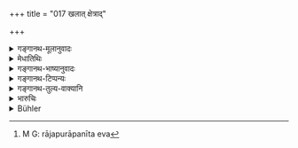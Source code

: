 +++
title = "017 खलात् क्षेत्राद्"

+++

<details><summary>गङ्गानथ-मूलानुवादः</summary>

Likewise one who has not eaten six meals, may, for the seventh meal, take from a person whose sacred duties are neglected,—but only to this extent that it does not last till the morrow;—(16) either from the threshing yard, or from the field, or from the house, or from any place where it may be got; but if the owner questions him, he must confess it to the questioner.—(17)
</details>

<details><summary>मेधातिथिः</summary>

**यतो वापीति** आरामादेर् अपि । **आख्यातव्यं पृच्छत** इत्य् एव । **यदि पृच्छतीति** वचनं न हठात् पुनः प्रेषणादिना प्रश्नम् असौ कारयितव्यः । अथ वा **पृच्छते** धनस्वामिने, यदि पृच्छति राजेति । "राजपुरं नीत्वैव"[^२०] विषयभेदो दर्शयितव्यः । तथा च गौतमः- "आचक्षीत राज्ञा पृष्टः" (ग्ध् १८.३०) इति । भक्तच्छेदे यज्ञप्रतिबन्धतः प्रकरणविशेषाद् उभयत्रायं विधिर् ज्ञेयः ॥ ११.१७ ॥


[^२०]:
     M G: rājapurāpanīta eva
</details>

<details><summary>गङ्गानथ-भाष्यानुवादः</summary>

**(verses 11.16-17)**

The property of another person may he seized also when one’s own family is suffering from want

‘*Not lasting till the morrow*.’—The addition of this phrase implies that the taking of only that much is permitted which may maintain the family for one day,—and no more.

‘*From one whose sacred duties are neglected*’—implies that it may be taken for the purpose of sacred rites.

Another *Smṛti* says—‘At first one should appropriate from a person of lower status than himself; if no such be available, then from a man of equal status; and in the event of this also being not available, even from a person of superior righteousness.’

‘*For the seventh meal*.’—If the man has not eaten for three days he may appropriate another’s property for his morning meal on the fourth day. Two meals a day have been laid down in such texts as—‘one shall eat in the morning and in the evening.’

‘*Or from any place*.’—Even out of the garden and such places.

‘*He should confess it*’—but ‘*to the questioner*’ *only*;—‘*if he questions him*,’—*i.e*., he should not send for him and force the owner to question him.

Or the ‘*questioner*’ may stand for the owner of the property, and ‘*if he questions him*’ for the king; the king questioning him when he is taken before him (and charged with having taken away the property). In this manner we may distinguish between the two terms ‘*pṛcchate*’ and ‘*pṛcchati*.’ Says Gautama (18. 30)—‘Questioned by the king he should confess it’

What is said here should be understood to apply to both cases—*want of food*, and shortage of sacrificial requisites.—(16-17)
</details>

<details><summary>गङ्गानथ-टिप्पन्यः</summary>

**(verse 11.16)**

This verse is quoted in *Mitākṣarā* (2. 275), where *Bālambhaṭṭī* has the following notes:—‘*Bhakta*’ is food; ‘*saptame bhakte*,’ on the fourth day;—‘*aśvastanavidhānena*,’ in such a way that there may be nothing left over for the second day;—‘*hīnakarmaṇaḥ*,’ from a man whose religious acts are very poor.—It is quoted again under (2.43), whíere the meaning is explained as that ‘if, in the absence of food, a man has gone without food for three days, he should wrest from a man deficient in religious acts just enough for one day.’

It is quoted in *Aparārka* (p. 938), which explains the meaning as—‘if a man has gone without food for six meals, then at the time of his seventh meal, he should take by force just enough for the day from a man of lower caste and also from one who is deficient in religious acts.’

It is quoted in *Smṛtitattva* II (p. 352), to the effect that if a man has gone without six meals, he may steal food; and notes that this sanction implies that one may even perform the Vaiśvadeva rites with such stolen food.

**(verse 11.17)**

This verse is quoted in *Mitākṣarā* (2.43), to the effect that if, under circumstances mentioned in the preceding verse, one has stolen food, he should confess if asked;—and in *Aparārka* (p. 938), to the effect that the food spoken of in the preceding verse, may be taken from the threshing-yard and other places.
</details>

<details><summary>गङ्गानथ-तुल्य-वाक्यानि</summary>

**(verse 11.16)**

*Mahābhārata* (12.165.21).—(Same as Manu.)

*Gautama* (18.28-29).—‘And when he has not eaten at the time of six
meals, he may take, at the time of the seventh meal as much as will sustain life, not so much as would enable him to make a hoard,—even from men who do not neglect their duties.’

*Yājñavalkya* (3.42).—‘Having gone hungry for three days, he may take
grains from a non-Brāhmaṇa; but on being accused of it, be should state the truth.’

**(verse 11.17)**

*Mahābhārata* (12.165.12).—(Same as Manu.)

*Yājñavalkya* (3.42).—(See above under XVI.)

*Gautama* (18.30).—‘If he is questioned about it, he shall confess it.’
</details>

<details><summary>भारुचिः</summary>

> **खलात् क्षेत्राद् अगाराद् वा यतो वाप्य् उपलभ्यते ।**

एवं च खलादिग्रहणाद् धान्यम् इदं विज्ञेयं भोजनार्थीयं तथा च सप्तमे भक्त इत्य् उक्तम् ।

> **आख्यातव्यं तु तत् तस्मै पृच्छते यदि पृच्छति  ॥ ११.१६ ॥**

धनस्वामिन **पृच्छते** सुप्तम् उत्थाप्य जाग्रित्वा **यदि पृच्छति** । अथ **वाख्यातव्यं तत् तस्मै पृच्छते** धनस्वामिने **यदि** जाग्रद्धनापहर्तारं **पृच्छति**, न बलाद् उत्थाप्याख्यातव्यम् । अथ वा **यदि पृच्छति** राजा धनस्वामिना राजपुरुषैर् वा राजसमीपम् आनीतम् । तथा च गौतमः- "आचक्षीत राज्ञा पृष्टः" इति धनापहरणप्रयोजनम् । अयं च परादान[नियमो भक्तच्छेदे यज्ञ]प्रतिरोधे ऽपि समानत्वात् कारणस्य विज्ञेयः ॥ ११.१६ ॥
</details>

<details><summary>Bühler</summary>

017	Either from the threshing-floor, or from a field, or out of the house, or wherever he finds it; but if (the owner) asks him, he must confess to him that (deed and its cause).
</details>
